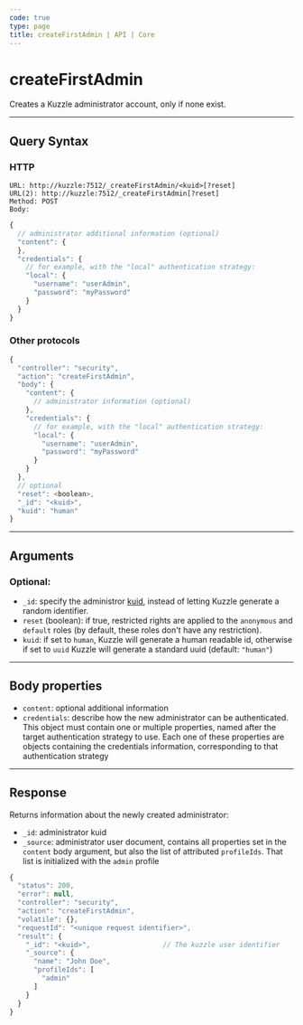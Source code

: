 ```yaml
---
code: true
type: page
title: createFirstAdmin | API | Core
---
```


# createFirstAdmin

Creates a Kuzzle administrator account, only if none exist.

---

## Query Syntax

### HTTP

```http
URL: http://kuzzle:7512/_createFirstAdmin/<kuid>[?reset]
URL(2): http://kuzzle:7512/_createFirstAdmin[?reset]
Method: POST
Body:
```

```js
{
  // administrator additional information (optional)
  "content": {
  },
  "credentials": {
    // for example, with the "local" authentication strategy:
    "local": {
      "username": "userAdmin",
      "password": "myPassword"
    }
  }
}
```

### Other protocols

```js
{
  "controller": "security",
  "action": "createFirstAdmin",
  "body": {
    "content": {
      // administrator information (optional)
    },
    "credentials": {
      // for example, with the "local" authentication strategy:
      "local": {
        "username": "userAdmin",
        "password": "myPassword"
      }
    }
  },
  // optional
  "reset": <boolean>,
  "_id": "<kuid>",
  "kuid": "human"
}
```

---

## Arguments

### Optional:

- `_id`: specify the administror [kuid](/core/2/guides/main-concepts/authentication#kuzzle-user-identifier-kuid), instead of letting Kuzzle generate a random identifier.
- `reset` (boolean): if true, restricted rights are applied to the `anonymous` and `default` roles (by default, these roles don't have any restriction).
- `kuid`: if set to `human`, Kuzzle will generate a human readable id, otherwise if set to `uuid` Kuzzle will generate a standard uuid (default: `"human"`)
---

## Body properties

- `content`: optional additional information
- `credentials`: describe how the new administrator can be authenticated. This object must contain one or multiple properties, named after the target authentication strategy to use. Each one of these properties are objects containing the credentials information, corresponding to that authentication strategy

---

## Response

Returns information about the newly created administrator:

- `_id`: administrator kuid
- `_source`: administrator user document, contains all properties set in the `content` body argument, but also the list of attributed `profileIds`. That list is initialized with the `admin` profile

```js
{
  "status": 200,
  "error": null,
  "controller": "security",
  "action": "createFirstAdmin",
  "volatile": {},
  "requestId": "<unique request identifier>",
  "result": {
    "_id": "<kuid>",                  // The kuzzle user identifier
    "_source": {
      "name": "John Doe",
      "profileIds": [
        "admin"
      ]
    }
  }
}
```
